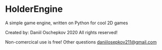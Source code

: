 # HolderEngine
A simple game engine, written on Python for cool 2D games

Created by: Daniil Oschepkov 2020
All rights reserved! 

Non-comercical use is free! 
Other questions daniilosepkov211@gmail.com
